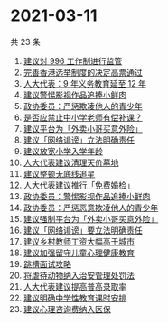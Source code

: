 # 2021-03-11

共 23 条

<!-- BEGIN -->
<!-- 最后更新时间 Thu Mar 11 2021 23:09:23 GMT+0800 (China Standard Time) -->

1. [建议对 996 工作制进行监管](https://www.zhihu.com/search?q=996)
2. [完善香港选举制度的决定高票通过](https://www.zhihu.com/search?q=香港选举制度)
3. [人大代表：9 年义务教育延至 12 年](https://www.zhihu.com/search?q=义务教育)
4. [建议警惕影视作品追捧小鲜肉](https://www.zhihu.com/search?q=小鲜肉)
5. [政协委员：严惩欺凌他人的青少年](https://www.zhihu.com/search?q=校园欺凌)
6. [是否应禁止中小学老师有偿补课？](https://www.zhihu.com/search?q=有偿补课)
7. [建议平台为「外卖小哥买意外险」](https://www.zhihu.com/search?q=外卖小哥)
8. [建议「网络诽谤」立法明确责任](https://www.zhihu.com/search?q=网络诽谤)
9. [建议放宽小学入学年龄](https://www.zhihu.com/search?q=入学年龄)
10. [人大代表建议清理天价墓地](https://www.zhihu.com/search?q=天价墓地)
11. [建议整顿无底线追星](https://www.zhihu.com/search?q=流量明星)
12. [人大代表建议推行「免费婚检」](https://www.zhihu.com/search?q=婚前体检)
13. [政协委员：警惕影视作品追捧小鲜肉](https://www.zhihu.com/search?q=小鲜肉)
14. [政协委员：严惩恶意欺凌他人的青少年](https://www.zhihu.com/search?q=校园欺凌)
15. [建议强制平台为「外卖小哥买意外险」](https://www.zhihu.com/search?q=外卖小哥)
16. [建议「网络诽谤」要立法明确责任](https://www.zhihu.com/search?q=网络诽谤)
17. [建议乡村教师工资大幅高于城市](https://www.zhihu.com/search?q=乡村教师)
18. [建议加强留守儿童心理健康教育](https://www.zhihu.com/search?q=留守儿童)
19. [跳槽面试攻略](https://www.zhihu.com/search?q=跳槽面试)
20. [将虐待动物纳入治安管理处罚法](https://www.zhihu.com/search?q=虐待动物)
21. [人大代表建议提高普高录取率](https://www.zhihu.com/search?q=提高普高录取率)
22. [建议明确中学性教育课时安排](https://www.zhihu.com/search?q=性教育)
23. [建议心理咨询费纳入医保](https://www.zhihu.com/search?q=心理咨询医保)

<!-- END -->
